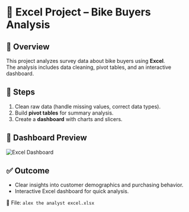 # 📑 Excel Project – Bike Buyers Analysis

## 📌 Overview
This project analyzes survey data about bike buyers using **Excel**.  
The analysis includes data cleaning, pivot tables, and an interactive dashboard.  

## 🔧 Steps
1. Clean raw data (handle missing values, correct data types).  
2. Build **pivot tables** for summary analysis.  
3. Create a **dashboard** with charts and slicers.  

## 📸 Dashboard Preview
![Excel Dashboard](images/excel_dashboard.png)

## ✅ Outcome
- Clear insights into customer demographics and purchasing behavior.  
- Interactive Excel dashboard for quick analysis.  

📂 File: `alex the analyst excel.xlsx`

